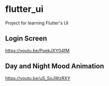 # flutter_ui

Project for learning Flutter's UI

## Login Screen

https://youtu.be/PpekJXY04fM

## Day and Night Mood Animation

https://youtu.be/uS_SoJWzRXY

